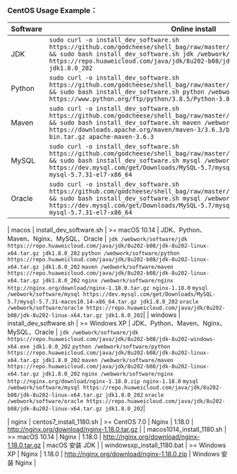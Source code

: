 
### CentOS Usage Example：

| Software | Online install | Offline install | Remark |
| -------- | -------------- | --------------- | ------ |
| JDK | ```sudo curl -o install_dev_software.sh https://github.com/godcheese/shell_bag/raw/master/centos/install_dev_software.sh && sudo bash install_dev_software.sh jdk /webwork/software/jdk https://repo.huaweicloud.com/java/jdk/8u202-b08/jdk-8u202-linux-x64.tar.gz jdk1.8.0_202``` | ```sudo curl -o install_dev_software.sh https://github.com/godcheese/shell_bag/raw/master/centos/install_dev_software.sh && sudo bash install_dev_software.sh jdk /webwork/software/jdk jdk-8u202-linux-x64.tar.gz jdk1.8.0_202``` | / |
| Python | ```sudo curl -o install_dev_software.sh https://github.com/godcheese/shell_bag/raw/master/centos/install_dev_software.sh && sudo bash install_dev_software.sh python /webwork/software/python https://www.python.org/ftp/python/3.8.5/Python-3.8.5.tgz Python-3.8.5``` | ```sudo curl -o install_dev_software.sh https://github.com/godcheese/shell_bag/raw/master/centos/install_dev_software.sh && sudo bash install_dev_software.sh python /webwork/software/python Python-3.8.5.tgz Python-3.8.5``` | / |
| Maven | ```sudo curl -o install_dev_software.sh https://github.com/godcheese/shell_bag/raw/master/centos/install_dev_software.sh && sudo bash install_dev_software.sh maven /webwork/software/maven https://downloads.apache.org/maven/maven-3/3.6.3/binaries/apache-maven-3.6.3-bin.tar.gz apache-maven-3.6.3``` | ```sudo curl -o install_dev_software.sh https://github.com/godcheese/shell_bag/raw/master/centos/install_dev_software.sh && sudo bash install_dev_software.sh maven /webwork/software/maven apache-maven-3.6.3-bin.tar.gz apache-maven-3.6.3``` | / |
| MySQL | ```sudo curl -o install_dev_software.sh https://github.com/godcheese/shell_bag/raw/master/centos/install_dev_software.sh && sudo bash install_dev_software.sh mysql /webwork/software/mysql https://dev.mysql.com/get/Downloads/MySQL-5.7/mysql-5.7.31-el7-x86_64.tar.gz mysql-5.7.31-el7-x86_64``` | ```sudo curl -o install_dev_software.sh https://github.com/godcheese/shell_bag/raw/master/centos/install_dev_software.sh && sudo bash install_dev_software.sh mysql /webwork/software/mysql mysql-5.7.31-el7-x86_64.tar.gz mysql-5.7.31-el7-x86_64``` | / |
| Oracle | ```sudo curl -o install_dev_software.sh https://github.com/godcheese/shell_bag/raw/master/centos/install_dev_software.sh && sudo bash install_dev_software.sh mysql /webwork/software/mysql https://dev.mysql.com/get/Downloads/MySQL-5.7/mysql-5.7.31-el7-x86_64.tar.gz mysql-5.7.31-el7-x86_64``` | ```sudo curl -o install_dev_software.sh https://github.com/godcheese/shell_bag/raw/master/centos/install_dev_software.sh && sudo bash install_dev_software.sh mysql /webwork/software/mysql mysql-5.7.31-el7-x86_64.tar.gz mysql-5.7.31-el7-x86_64``` | / |


| macos | install_dev_software.sh | >= macOS 10.14 | JDK、Python、Maven、Nginx、MySQL、Oracle | ```jdk /webwork/software/jdk https://repo.huaweicloud.com/java/jdk/8u202-b08/jdk-8u202-linux-x64.tar.gz jdk1.8.0_202``` ```python /webwork/software/python https://repo.huaweicloud.com/java/jdk/8u202-b08/jdk-8u202-linux-x64.tar.gz jdk1.8.0_202``` ```maven /webwork/software/maven https://repo.huaweicloud.com/java/jdk/8u202-b08/jdk-8u202-linux-x64.tar.gz jdk1.8.0_202``` ```nginx /webwork/software/nginx http://nginx.org/download/nginx-1.18.0.tar.gz nginx-1.18.0``` ```mysql /webwork/software/mysql https://dev.mysql.com/get/Downloads/MySQL-5.7/mysql-5.7.31-macos10.14-x86_64.tar.gz jdk1.8.0_202``` ```oracle /webwork/software/oracle https://repo.huaweicloud.com/java/jdk/8u202-b08/jdk-8u202-linux-x64.tar.gz jdk1.8.0_202```|
| windows | install_dev_software.sh | >= Windows XP | JDK、Python、Maven、Nginx、MySQL、Oracle | ```jdk /webwork/software/jdk https://repo.huaweicloud.com/java/jdk/8u202-b08/jdk-8u202-windows-x64.exe jdk1.8.0_202``` ```python /webwork/software/python https://repo.huaweicloud.com/java/jdk/8u202-b08/jdk-8u202-linux-x64.tar.gz jdk1.8.0_202``` ```maven /webwork/software/maven https://repo.huaweicloud.com/java/jdk/8u202-b08/jdk-8u202-linux-x64.tar.gz jdk1.8.0_202``` ```nginx /webwork/software/nginx http://nginx.org/download/nginx-1.18.0.zip nginx-1.18.0``` ```mysql /webwork/software/mysql https://repo.huaweicloud.com/java/jdk/8u202-b08/jdk-8u202-linux-x64.tar.gz jdk1.8.0_202``` ```oracle /webwork/software/oracle https://repo.huaweicloud.com/java/jdk/8u202-b08/jdk-8u202-linux-x64.tar.gz jdk1.8.0_202```|





| nginx | centos7_install_1180.sh | >= CentOS 7.0 | Nginx | 1.18.0 | http://nginx.org/download/nginx-1.18.0.tar.gz |
| macos1014_install_1180.sh | >= macOS 10.14 | Nginx | 1.18.0 | http://nginx.org/download/nginx-1.18.0.tar.gz | macOS 安装 JDK |
| windowsxp_install_1180.bat | >= Windows XP | Nginx | 1.18.0 | http://nginx.org/download/nginx-1.18.0.zip | Windows 安装 Nginx |